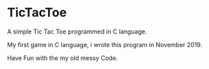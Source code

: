 # TicTacToe
A simple Tic Tac Toe programmed in C language.

My first game in C language, i wrote this program in November 2019.

Have Fun with the my old messy Code.
